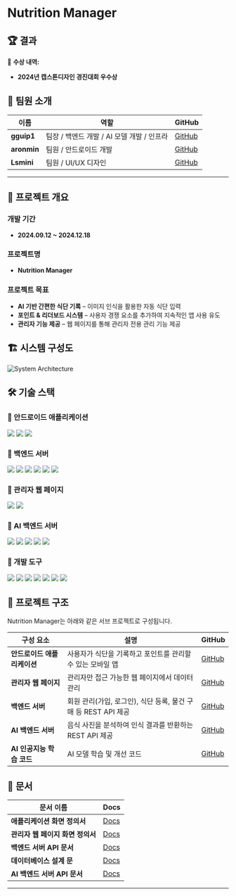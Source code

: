 # Nutrition Manager

## 🏆 결과
📌 **수상 내역:**  
-  **2024년 캡스톤디자인 경진대회 우수상**  

## 👥 팀원 소개  

| 이름 | 역할 | GitHub |
|------|-----------------------------|--------------------------------|
| **gguip1** | 팀장 / 백엔드 개발 / AI 모델 개발 / 인프라 | [GitHub](https://github.com/gguip1) |
| **aronmin** | 팀원 / 안드로이드 개발 | [GitHub](https://github.com/aronmin) |
| **Lsmini** | 팀원 / UI/UX 디자인 | [GitHub](https://github.com/Lsmini) |

---

## 📌 프로젝트 개요

### 개발 기간  
- **2024.09.12 ~ 2024.12.18**  

### 프로젝트명  
- **Nutrition Manager**  

### 프로젝트 목표  
- **AI 기반 간편한 식단 기록** – 이미지 인식을 활용한 자동 식단 입력  
- **포인트 & 리더보드 시스템** – 사용자 경쟁 요소를 추가하여 지속적인 앱 사용 유도  
- **관리자 기능 제공** – 웹 페이지를 통해 관리자 전용 관리 기능 제공  

<!-- ### 주요 기능  
- **식단 기록** – AI를 활용한 자동 기록 기능 (텍스트, 이미지 입력 지원)  
- **포인트 적립** – 기록 및 목표 달성 시 포인트 획득 가능  
- **리더보드** – 사용자 랭킹 시스템 제공  
- **상점 기능** – 적립한 포인트로 물건 구매 가능  
- **관리자 기능** – 관리자만 접근 가능한 웹 페이지에서 데이터 관리  -->

## 🏗️ 시스템 구성도  
![System Architecture](../assets/images/system_architecture.png) 

## 🛠️ 기술 스택  

### 📌 안드로이드 애플리케이션
<p> <img src="https://img.shields.io/badge/Kotlin-%230095D5.svg?style=for-the-badge&logo=kotlin&logoColor=white"/> <img src="https://img.shields.io/badge/Android-%233DDC84.svg?style=for-the-badge&logo=android&logoColor=white"/> <img src="https://img.shields.io/badge/XML-%23E34F26.svg?style=for-the-badge&logo=xml&logoColor=white"/> </p>

### 📌 백엔드 서버
<p> <img src="https://img.shields.io/badge/Azure-%230078D4.svg?style=for-the-badge&logo=microsoftazure&logoColor=white"/> <img src="https://img.shields.io/badge/Docker-%232496ED.svg?style=for-the-badge&logo=docker&logoColor=white"/> <img src="https://img.shields.io/badge/NGINX-%23009639.svg?style=for-the-badge&logo=nginx&logoColor=white"/> <img src="https://img.shields.io/badge/Django-%23092E20.svg?style=for-the-badge&logo=django&logoColor=white"/> <img src="https://img.shields.io/badge/Gunicorn-%23449960.svg?style=for-the-badge&logo=gunicorn&logoColor=white"/> <img src="https://img.shields.io/badge/MySQL-%234479A1.svg?style=for-the-badge&logo=mysql&logoColor=white"/></p>

### 📌 관리자 웹 페이지
<p><img src="https://img.shields.io/badge/Spring%20Boot-%236DB33F.svg?style=for-the-badge&logo=springboot&logoColor=white"/> <img src="https://img.shields.io/badge/Thymeleaf-%23005F0F.svg?style=for-the-badge&logo=thymeleaf&logoColor=white"/> </p>

### 📌 AI 백엔드 서버
<p> <img src="https://img.shields.io/badge/Docker-%232496ED.svg?style=for-the-badge&logo=docker&logoColor=white"/> <img src="https://img.shields.io/badge/NGINX-%23009639.svg?style=for-the-badge&logo=nginx&logoColor=white"/> <img src="https://img.shields.io/badge/Django-%23092E20.svg?style=for-the-badge&logo=django&logoColor=white"/> <img src="https://img.shields.io/badge/Gunicorn-%23449960.svg?style=for-the-badge&logo=gunicorn&logoColor=white"/> <img src="https://img.shields.io/badge/Ultralytics-%23FF4081.svg?style=for-the-badge&logo=ultralytics&logoColor=white"/> </p>

### 📌 개발 도구
<p> <img src="https://img.shields.io/badge/Android%20Studio-%233DDC84.svg?style=for-the-badge&logo=androidstudio&logoColor=white"/> <img src="https://img.shields.io/badge/IntelliJ%20IDEA-%23000000.svg?style=for-the-badge&logo=intellijidea&logoColor=white"/> <img src="https://img.shields.io/badge/VS%20Code-%23007ACC.svg?style=for-the-badge&logo=visualstudiocode&logoColor=white"/> <img src="https://img.shields.io/badge/MySQL%20Workbench-%234479A1.svg?style=for-the-badge&logo=mysql&logoColor=white"/> <img src="https://img.shields.io/badge/Postman-%23FF6C37.svg?style=for-the-badge&logo=postman&logoColor=white"/> <img src="https://img.shields.io/badge/PuTTY-%23000000.svg?style=for-the-badge&logo=windows-terminal&logoColor=white"/> <img src="https://img.shields.io/badge/FileZilla-%23BF0000.svg?style=for-the-badge&logo=filezilla&logoColor=white"/> </p>

## 🔗 프로젝트 구조  

Nutrition Manager는 아래와 같은 서브 프로젝트로 구성됩니다.  

| 구성 요소 | 설명 | GitHub |
|------------|-------------------------------------------------|----------------|
| **안드로이드 애플리케이션** | 사용자가 식단을 기록하고 포인트를 관리할 수 있는 모바일 앱 | [GitHub](https://github.com/wku-team-potato/N.M_FE) |
| **관리자 웹 페이지** | 관리자만 접근 가능한 웹 페이지에서 데이터 관리 | [GitHub](https://github.com/wku-team-potato/N.M_Manager) |
| **백엔드 서버** | 회원 관리(가입, 로그인), 식단 등록, 물건 구매 등 REST API 제공 | [GitHub](https://github.com/wku-team-potato/N.M_BE) |
| **AI 백엔드 서버** | 음식 사진을 분석하여 인식 결과를 반환하는 REST API 제공 | [GitHub](https://github.com/wku-team-potato/N.M_AI_BE) |
| **AI 인공지능 학습 코드** | AI 모델 학습 및 개선 코드 | [GitHub](https://github.com/wku-team-potato/FoodDetectAI-YOLO) |

## 🔗 문서

| 문서 이름              | Docs |
|------------------------|--------|
| **애플리케이션 화면 정의서** | [Docs](https://github.com/wku-team-potato/N.M_FE/blob/main/assets/docs/%EC%95%A0%ED%94%8C%EB%A6%AC%EC%BC%80%EC%9D%B4%EC%85%98_%ED%99%94%EB%A9%B4%EC%A0%95%EC%9D%98%EC%84%9C.pdf) |
| **관리자 웹 페이지 화면 정의서** | [Docs](https://github.com/wku-team-potato/N.M_Manager/blob/main/assets/docs/%EA%B4%80%EB%A6%AC%EC%9E%90_%EC%9B%B9_%ED%8E%98%EC%9D%B4%EC%A7%80_%ED%99%94%EB%A9%B4_%EC%A0%95%EC%9D%98%EC%84%9C.pdf) |
| **백엔드 서버 API 문서** | [Docs](https://github.com/wku-team-potato/N.M_BE/blob/main/assets/docs/Application_API_Docs.pdf) |
| **데이터베이스 설계 문** | [Docs](https://github.com/wku-team-potato/N.M_BE/blob/main/assets/docs/DB_Design.pdf) |
| **AI 백엔드 서버 API 문서** | [Docs](https://github.com/wku-team-potato/N.M_AI_BE/blob/main/assets/docs/AI_BE_API_DOCS.pdf) |

---
